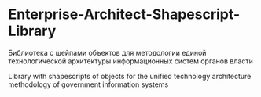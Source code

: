 # Enterprise-Architect-Shapescript-Library
Библиотека с шейпами объектов для методологии единой технологической архитектуры информационных систем органов власти

Library with shapescripts of objects for the unified technology architecture methodology of government information systems
